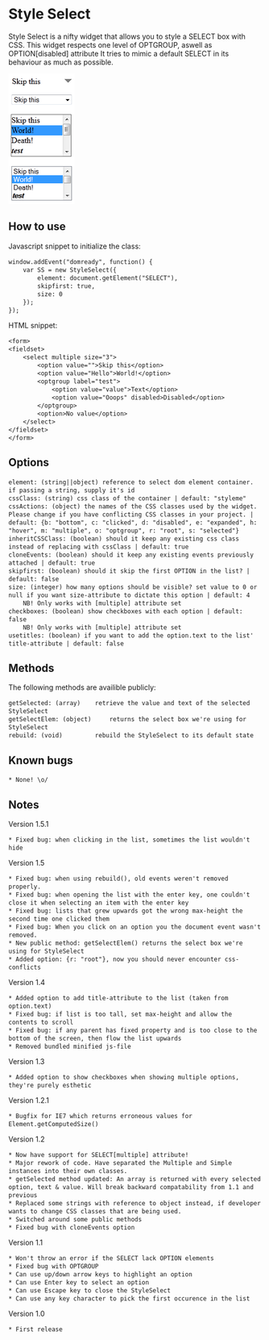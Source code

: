 Style Select
============

Style Select is a nifty widget that allows you to style a SELECT box with CSS.
This widget respects one level of OPTGROUP, aswell as OPTION[disabled] attribute
It tries to mimic a default SELECT in its behaviour as much as possible.

![Screenshot](https://github.com/23critters/StyleSelect/raw/master/screenshot.png)

How to use
----------

Javascript snippet to initialize the class:

	window.addEvent("domready", function() {
		var SS = new StyleSelect({
			element: document.getElement("SELECT"),
			skipfirst: true,
			size: 0
		});
	});


HTML snippet:

	<form>
	<fieldset>
		<select multiple size="3">
            <option value="">Skip this</option>
            <option value="Hello">World!</option>
            <optgroup label="test">
                <option value="value">Text</option>
                <option value="Ooops" disabled>Disabled</option>
            </optgroup>
            <option>No value</option>
		</select>
	</fieldset>
	</form>

Options
-----------------

    element: (string||object) reference to select dom element container. if passing a string, supply it's id
    cssClass: (string) css class of the container | default: "styleme"
    cssActions: (object) the names of the CSS classes used by the widget. Please change if you have conflicting CSS classes in your project. | default: {b: "bottom", c: "clicked", d: "disabled", e: "expanded", h: "hover", m: "multiple", o: "optgroup", r: "root", s: "selected"}
    inheritCSSClass: (boolean) should it keep any existing css class instead of replacing with cssClass | default: true
    cloneEvents: (boolean) should it keep any existing events previously attached | default: true
    skipfirst: (boolean) should it skip the first OPTION in the list? | default: false
    size: (integer) how many options should be visible? set value to 0 or null if you want size-attribute to dictate this option | default: 4
        NB! Only works with [multiple] attribute set
    checkboxes: (boolean) show checkboxes with each option | default: false
        NB! Only works with [multiple] attribute set
	usetitles: (boolean) if you want to add the option.text to the list' title-attribute | default: false


Methods
-----------------

The following methods are availible publicly:

    getSelected: (array)    retrieve the value and text of the selected StyleSelect
	getSelectElem: (object)		returns the select box we're using for StyleSelect
    rebuild: (void)         rebuild the StyleSelect to its default state


Known bugs
-----------------

	* None! \o/


Notes
-----------------
Version 1.5.1

	* Fixed bug: when clicking in the list, sometimes the list wouldn't hide

Version 1.5

	* Fixed bug: when using rebuild(), old events weren't removed properly.
	* Fixed bug: when opening the list with the enter key, one couldn't close it when selecting an item with the enter key
	* Fixed bug: lists that grew upwards got the wrong max-height the second time one clicked them
	* Fixed bug: When you click on an option you the document event wasn't removed.
	* New public method: getSelectElem() returns the select box we're using for StyleSelect
	* Added option: {r: "root"}, now you should never encounter css-conflicts

Version 1.4

	* Added option to add title-attribute to the list (taken from option.text)
	* Fixed bug: if list is too tall, set max-height and allow the contents to scroll
	* Fixed bug: if any parent has fixed property and is too close to the bottom of the screen, then flow the list upwards
	* Removed bundled minified js-file
	
Version 1.3

    * Added option to show checkboxes when showing multiple options, they're purely esthetic

Version 1.2.1

    * Bugfix for IE7 which returns erroneous values for Element.getComputedSize()

Version 1.2

    * Now have support for SELECT[multiple] attribute!
    * Major rework of code. Have separated the Multiple and Simple instances into their own classes.
    * getSelected method updated: An array is returned with every selected option, text & value. Will break backward compatability from 1.1 and previous
    * Replaced some strings with reference to object instead, if developer wants to change CSS classes that are being used.
    * Switched around some public methods
    * Fixed bug with cloneEvents option

Version 1.1

    * Won't throw an error if the SELECT lack OPTION elements
    * Fixed bug with OPTGROUP
    * Can use up/down arrow keys to highlight an option
    * Can use Enter key to select an option
    * Can use Escape key to close the StyleSelect
    * Can use any key character to pick the first occurence in the list

Version 1.0

	* First release
